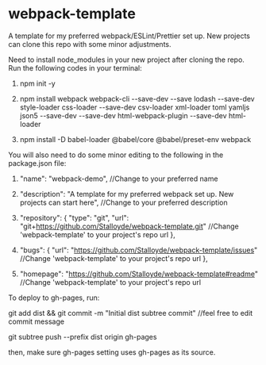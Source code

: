 # webpack-template

A template for my preferred webpack/ESLint/Prettier set up. New projects can clone this repo with some minor adjustments.

Need to install node_modules in your new project after cloning the repo. Run the following codes in your terminal:

1. npm init -y

2. npm install webpack webpack-cli --save-dev --save lodash --save-dev style-loader css-loader --save-dev csv-loader xml-loader toml yamljs json5 --save-dev --save-dev html-webpack-plugin --save-dev html-loader

3. npm install -D babel-loader @babel/core @babel/preset-env webpack

You will also need to do some minor editing to the following in the package.json file:

1.  "name": "webpack-demo", //Change to your preferred name

2.  "description": "A template for my preferred webpack set up. New projects can start here", //Change to your preferred description

3.  "repository": {
    "type": "git",
    "url": "git+https://github.com/Stalloyde/webpack-template.git" //Change 'webpack-template' to your project's repo url
    },
4.  "bugs": {
    "url": "https://github.com/Stalloyde/webpack-template/issues" //Change 'webpack-template' to your project's repo url
    },

5.  "homepage": "https://github.com/Stalloyde/webpack-template#readme" //Change 'webpack-template' to your project's repo url

To deploy to gh-pages, run:

git add dist && git commit -m "Initial dist subtree commit" //feel free to edit commit message

git subtree push --prefix dist origin gh-pages

then, make sure gh-pages setting uses gh-pages as its source.
